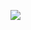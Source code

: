 ![](https://awesome-github-stats.azurewebsites.net/user-stats/wfzyx?cardType=github&theme=github-dark&showIcons=false&preferLogin=false)
